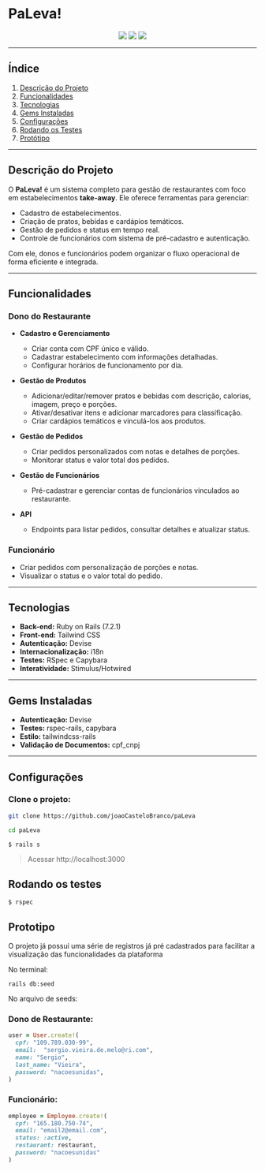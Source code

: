 # **PaLeva!**

<p align="center">
  <img src="https://img.shields.io/static/v1?label=Ruby%20ON%20RAILS&message=7.2.1&color=red&style=for-the-badge&logo=Ruby">
  <img src="https://img.shields.io/static/v1?label=Ruby&message=3.1&color=red&style=for-the-badge&logo=Ruby">
  <img src="https://img.shields.io/static/v1?label=Tailwind&message=3.4&color=blue&style=for-the-badge&logo=TailwindCSS">
</p>

---

## **Índice**
1. [Descrição do Projeto](#descrição-do-projeto)
2. [Funcionalidades](#funcionalidades)
3. [Tecnologias](#tecnologias)
4. [Gems Instaladas](#gems-instaladas)
5. [Configurações](#configurações)
6. [Rodando os Testes](#rodando-os-testes)
7. [Protótipo](#protótipo)

---

## **Descrição do Projeto**
O **PaLeva!** é um sistema completo para gestão de restaurantes com foco em estabelecimentos **take-away**. Ele oferece ferramentas para gerenciar:
- Cadastro de estabelecimentos.
- Criação de pratos, bebidas e cardápios temáticos.
- Gestão de pedidos e status em tempo real.
- Controle de funcionários com sistema de pré-cadastro e autenticação.

Com ele, donos e funcionários podem organizar o fluxo operacional de forma eficiente e integrada.

---

## **Funcionalidades**

### **Dono do Restaurante**
- **Cadastro e Gerenciamento**
  - Criar conta com CPF único e válido.
  - Cadastrar estabelecimento com informações detalhadas.
  - Configurar horários de funcionamento por dia.
  
- **Gestão de Produtos**
  - Adicionar/editar/remover pratos e bebidas com descrição, calorias, imagem, preço e porções.
  - Ativar/desativar itens e adicionar marcadores para classificação.
  - Criar cardápios temáticos e vinculá-los aos produtos.

- **Gestão de Pedidos**
  - Criar pedidos personalizados com notas e detalhes de porções.
  - Monitorar status e valor total dos pedidos.

- **Gestão de Funcionários**
  - Pré-cadastrar e gerenciar contas de funcionários vinculados ao restaurante.

- **API**
  - Endpoints para listar pedidos, consultar detalhes e atualizar status.

### **Funcionário**
- Criar pedidos com personalização de porções e notas.
- Visualizar o status e o valor total do pedido.

---

## **Tecnologias**
- **Back-end:** Ruby on Rails (7.2.1)
- **Front-end:** Tailwind CSS
- **Autenticação:** Devise
- **Internacionalização:** i18n
- **Testes:** RSpec e Capybara
- **Interatividade:** Stimulus/Hotwired

---

## **Gems Instaladas**
- **Autenticação:** Devise
- **Testes:** rspec-rails, capybara
- **Estilo:** tailwindcss-rails
- **Validação de Documentos:** cpf_cnpj

---

## **Configurações**

### Clone o projeto:

```bash
git clone https://github.com/joaoCasteloBranco/paLeva
````

````bash
cd paLeva
````

```bash
$ rails s
```

> Acessar http://localhost:3000 

## Rodando os testes 

```bash
$ rspec 
```

## Prototipo

O projeto já possui uma série de registros já pré cadastrados para facilitar a visualização das funcionalidades da plataforma 

No terminal:

````
rails db:seed
````

No arquivo de seeds:

### Dono de Restaurante:
```ruby 
user = User.create!(
  cpf: "109.789.030-99",
  email:  "sergio.vieira.de.melo@ri.com",
  name: "Sergio",
  last_name: "Vieira",
  password: "nacoesunidas",
)
```

### Funcionário:
```ruby 
employee = Employee.create!(
  cpf: "165.180.750-74",
  email: "email2@email.com",
  status: :active,
  restaurant: restaurant,
  password: "nacoesunidas"
)
```
